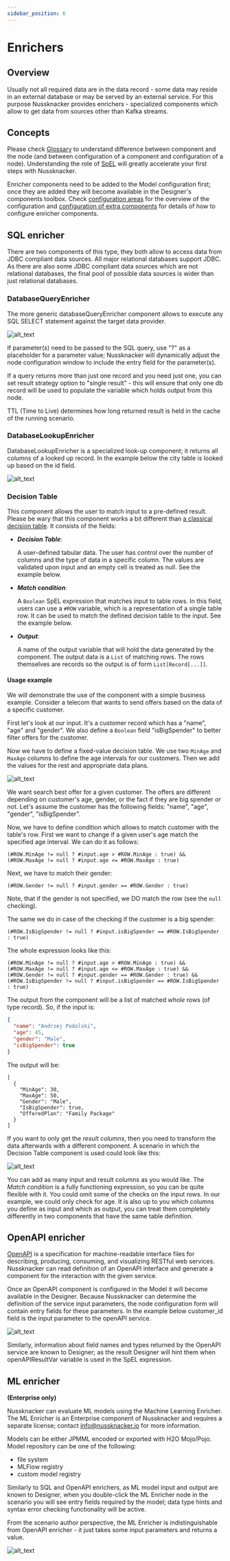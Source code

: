 ```yaml
---
sidebar_position: 6
---
```


# Enrichers

## Overview

Usually not all required data are in the data record - some data may reside in an external database or may be served by an external service. For this purpose Nussknacker provides enrichers - specialized components which allow to get data from sources other than Kafka streams.


## Concepts

Please check [Glossary](/about/GLOSSARY) to understand difference between component and the node (and between configuration of a component and configuration of a node). Understanding the role of [SpEL](/docs/scenarios_authoring/Intro#spel) will greatly accelerate your first steps with Nussknacker. 


Enricher components need to be added to the Model configuration first; once they are added they will become available in the Designer's components toolbox. Check [configuration areas](/docs/installation_configuration_guide/ModelConfiguration/#components-configuration) for the overview of the configuration and [configuration of extra components](../integration/OpenAPI.md) for details of how to configure enricher components.


## SQL enricher

There are two components of this type, they both allow to access data from JDBC compliant data sources. All major relational databases support JDBC. As there are also some JDBC compliant data sources which are not relational databases, the final pool of possible data sources is wider than just relational databases. 

### DatabaseQueryEnricher

The more generic databaseQueryEnricher component allows to execute any SQL SELECT statement against the target data provider. 

![alt_text](img/databaseQueryEnricher.png "databaseQuery Enricher")

If parameter(s) need to be passed to the SQL query, use "?" as a placeholder for a parameter value; Nussknacker will dynamically adjust the node configuration window to include the entry field for the parameter(s). 
   

If a query returns more than just one record and you need just one, you can set result strategy option to "single result" - this will ensure that only one db record will be used to populate the variable which holds output from this node. 


TTL (Time to Live) determines how long returned result is held in the cache of the running scenario. 

### DatabaseLookupEnricher

DatabaseLookupEnricher is a specialized look-up component; it returns all columns of a looked up record. In the example below the city table is looked up based on the id field. 

![alt_text](img/databaseLookupEnricher.png "databaseLookup Enricher")

### Decision Table
 
This component allows the user to match input to a pre-defined result. Please be wary that this component works a bit 
different than [a classical decision table](https://en.wikipedia.org/wiki/Decision_table). It consists of the fields:

- **_Decision Table_**: 

  A user-defined tabular data. The user has control over the number of columns and the type of data in a specific column. 
  The values are validated upon input and an empty cell is treated as null. See the example below.
- **_Match condition_**: 
 
  A `Boolean` SpEL expression that matches input to table rows. In this field, users can use a `#ROW` variable, which is 
  a representation of a single table row. It can be used to match the defined decision table to the input. See 
  the example below.
- **_Output_**: 

  A name of the output variable that will hold the data generated by the component. The output data is a `List` of matching 
  rows. The rows themselves are records so the output is of form `List[Record[...]]`.

#### Usage example

We will demonstrate the use of the component with a simple business example. Consider a telecom that wants to send offers 
based on the data of a specific customer.

First let's look at our input. It's a customer record which has a "name", "age" and "gender". We also define a `Boolean` 
field "isBigSpender" to better filter offers for the customer.
 
Now we have to define a fixed-value decision table. We use two `MinAge` and `MaxAge` columns to define the age intervals 
for our customers. Then we add the values for the rest and appropriate data plans. 

![alt_text](img/decisionTableData.png "Basic decision table.")

We want search best offer for a given customer. The offers are different depending on customer's age, gender, or the 
fact if they are big spender or not. Let's assume the customer has the following fields: "name", "age", "gender", "isBigSpender".

Now, we have to define condition which allows to match customer with the table's row.
First we want to change if a given user's age match the specified age interval. We can do it as follows:
```
(#ROW.MinAge != null ? #input.age > #ROW.MinAge : true) && 
(#ROW.MaxAge != null ? #input.age <= #ROW.MaxAge : true)
```

Next, we have to match their gender:
```
(#ROW.Gender != null ? #input.gender == #ROW.Gender : true)
```
Note, that if the gender is not specified, we DO match the row (see the `null` checking).

The same we do in case of the checking if the customer is a big spender:
```
(#ROW.IsBigSpender != null ? #input.isBigSpender == #ROW.IsBigSpender : true)
``` 

The whole expression looks like this:
```
(#ROW.MinAge != null ? #input.age > #ROW.MinAge : true) && 
(#ROW.MaxAge != null ? #input.age <= #ROW.MaxAge : true) && 
(#ROW.Gender != null ? #input.gender == #ROW.Gender : true) && 
(#ROW.IsBigSpender != null ? #input.isBigSpender == #ROW.IsBigSpender : true)
```

The output from the component will be a list of matched *whole* rows (of type record). 
So, if the input is:
```json
{
  "name": "Andrzej Podolski",
  "age": 45,
  "gender": "Male",
  "isBigSpender": true
}
```

The output will be: 
```
[
  { 
    "MinAge": 30,
    "MaxAge": 50,
    "Gender": "Male",
    "IsBigSpender": true,
    "OfferedPlan": "Family Package"
  }
]
```

If you want to only get the _result columns_, then you need to transform the data afterwards with a different component.
A scenario in which the Decision Table component is used could look like this:

![alt_text](img/decisionTableScenario.png "Sample scenario using decision table component.")

You can add as many input and result columns as you would like. The _Match condition_ is a fully functioning expression, 
so you can be quite flexible with it. You could omit some of the checks on the input rows. In our example, we could 
only check for age. It is also up to you which columns you define as input and which as output, you can treat them 
completely differently in two components that have the same table definition.

  
## OpenAPI enricher

[OpenAPI](https://swagger.io) is a specification for machine-readable interface files for describing, producing, 
consuming, and visualizing RESTful web services. Nussknacker can read definition of an OpenAPI interface and 
generate a component for the interaction with the given service.

Once an OpenAPI component is configured in the Model it will become available in the Designer. Because Nussknacker 
can determine the definition of the service input parameters, the node configuration form will contain entry fields 
for these parameters. In the example below customer_id field is the input parameter to the openAPI service. 

![alt_text](img/openApiEnricher.png "openAPI Enricher")

Similarly, information about field names and types returned by the OpenAPI service are known to Designer; as the result Designer will hint them when openAPIResultVar variable is used in the SpEL expression. 
     
   
## ML enricher
**(Enterprise only)**

Nussknacker can evaluate ML models using the Machine Learning Enricher. The ML Enricher is an Enterprise component of Nussknacker and requires a separate license; contact info@nussknacker.io for more information. 

Models can be either JPMML encoded or exported with H2O Mojo/Pojo. 
Model repository can be one of the following:
- file system
- MLFlow registry
- custom model registry

Similarly to SQL and OpenAPI enrichers, as ML model input and output are known to Designer, when you double-click the ML Enricher node in the scenario you will see entry fields required by the model; data type hints and syntax error checking functionality will be active.   

From the scenario author perspective, the ML Enricher is indistinguishable from OpenAPI enricher - it just takes some input parameters and returns a value. 

![alt_text](img/mlEnricherForm.png "ML Enricher")
